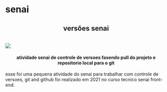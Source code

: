 # senai
<h2 align=center>versões senai</h2></br>

<img src="https://svgsilh.com">

<h4 align=center>atividade senai de controle de versoes fasendo pull do projeto e repositorio local para o git </h4>
<p> esse foi uma pequena atividade do senai para trabalhar com controle de versoes, git and github foi realizado em 2021 no curso tecnico senai front-end. </p>



